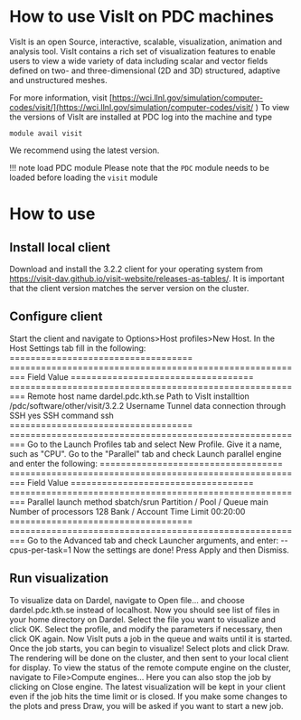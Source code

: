 
# How to use VisIt on PDC machines
VisIt is an open Source, interactive, scalable, visualization, animation and analysis tool.  VisIt contains a rich set of visualization features to enable users to view a wide variety of data including scalar and vector fields defined on two- and three-dimensional (2D and 3D) structured, adaptive and unstructured meshes. 

For more information, visit
[https://wci.llnl.gov/simulation/computer-codes/visit/](https://wci.llnl.gov/simulation/computer-codes/visit/
)
To view the versions of VisIt are installed  at PDC log into the machine and type
```
module avail visit
```
We recommend using the latest version.  

!!! note load PDC module
    Please note that the `PDC` module needs to be loaded before loading the `visit` module
    
# How to use


## Install local client
Download and install the 3.2.2 client for your operating system from https://visit-dav.github.io/visit-website/releases-as-tables/. It is important that the client version matches the server version on the cluster.

## Configure client
Start the client and navigate to Options>Host profiles>New Host. In the Host Settings tab fill in the following:
=================================== =========================================================
Field                               Value
=================================== =========================================================
Remote host name                    dardel.pdc.kth.se
Path to VisIt installtion           /pdc/software/other/visit/3.2.2
Username                            <Your PDC username>
Tunnel data connection through SSH  yes
SSH command                         ssh
=================================== =========================================================
Go to the Launch Profiles tab and select New Profile. Give it a name, such as "CPU". Go to the "Parallel" tab and check Launch parallel engine and enter the following:
=================================== =========================================================
Field                               Value
=================================== =========================================================
Parallel launch method              sbatch/srun
Partition / Pool / Queue            main
Number of processors                128
Bank / Account                      <Name of allocation at PDC>
Time Limit                          00:20:00
=================================== =========================================================
Go to the Advanced tab and check Launcher arguments, and enter:
--cpus-per-task=1
Now the settings are done! Press Apply and then Dismiss.

## Run visualization
To visualize data on Dardel, navigate to Open file... and choose dardel.pdc.kth.se instead of localhost. Now you should see list of files in your home directory on Dardel. Select the file you want to visualize and click OK. Select the profile, and modify the parameters if necessary, then click OK again.
Now VisIt puts a job in the queue and waits until it is started. Once the job starts, you can begin to visualize! Select plots and click Draw. The rendering will be done on the cluster, and then sent to your local client for display.
To view the status of the remote compute engine on the cluster, navigate to File>Compute engines... Here you can also stop the job by clicking on Close engine.
The latest visualization will be kept in your client even if the job hits the time limit or is closed. If you make some changes to the plots and press Draw, you will be asked if you want to start a new job.
